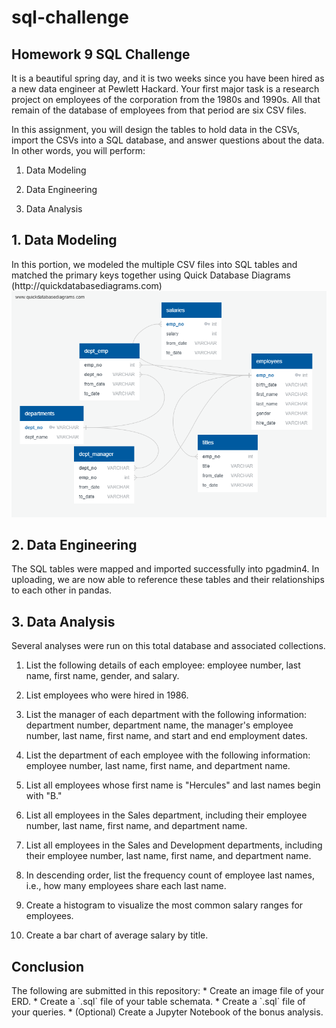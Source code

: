 # sql-challenge
<h2>Homework 9 SQL Challenge</h2>

It is a beautiful spring day, and it is two weeks since you have been hired as a new data engineer at Pewlett Hackard. Your first major task is a research project on employees of the corporation from the 1980s and 1990s. All that remain of the database of employees from that period are six CSV files.

In this assignment, you will design the tables to hold data in the CSVs, import the CSVs into a SQL database, and answer questions about the data. In other words, you will perform:

1. Data Modeling

2. Data Engineering

3. Data Analysis

<h2>1. Data Modeling</h2>
In this portion, we modeled the multiple CSV files into SQL tables and matched the primary keys together using Quick Database Diagrams (http://quickdatabasediagrams.com)

<img src="/EmployeeSQL/EmployeeSQL-ERD.png" />

<h2>2. Data Engineering</h2>
The SQL tables were mapped and imported successfully into pgadmin4. In uploading, we are now able to reference these tables and their relationships to each other in pandas.

<h2>3. Data Analysis</h2>
Several analyses were run on this total database and associated collections.

1. List the following details of each employee: employee number, last name, first name, gender, and salary.

2. List employees who were hired in 1986.

3. List the manager of each department with the following information: department number, department name, the manager's employee number, last name, first name, and start and end employment dates.

4. List the department of each employee with the following information: employee number, last name, first name, and department name.

5. List all employees whose first name is "Hercules" and last names begin with "B."

6. List all employees in the Sales department, including their employee number, last name, first name, and department name.

7. List all employees in the Sales and Development departments, including their employee number, last name, first name, and department name.

8. In descending order, list the frequency count of employee last names, i.e., how many employees share each last name.

9. Create a histogram to visualize the most common salary ranges for employees.

10. Create a bar chart of average salary by title.

<h2>Conclusion</h2>
The following are submitted in this repository:
* Create an image file of your ERD.
* Create a `.sql` file of your table schemata.
* Create a `.sql` file of your queries.
* (Optional) Create a Jupyter Notebook of the bonus analysis.
